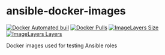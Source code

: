 # ansible-docker-images
[![Docker Automated buil](https://img.shields.io/docker/automated/danvaida/ansible-docker-images.svg)](https://hub.docker.com/r/danvaida/ansible-docker-images/)
[![Docker Pulls](https://img.shields.io/docker/pulls/danvaida/ansible-docker-images.svg)](https://hub.docker.com/r/danvaida/ansible-docker-images/)
[![ImageLayers Size](https://img.shields.io/imagelayers/image-size/_/danvaida/ansible-docker-images.svg)](https://hub.docker.com/r/danvaida/ansible-docker-images/)
[![ImageLayers Layers](https://img.shields.io/imagelayers/layers/_/danvaida/ansible-docker-images.svg)](https://hub.docker.com/r/danvaida/ansible-docker-images/)

Docker images used for testing Ansible roles
